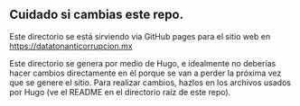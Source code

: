 ## Cuidado si cambias este repo.

Este directorio se está sirviendo via GitHub pages para el sitio web en https://datatonanticorrupcion.mx

Este directorio se genera por medio de Hugo, e idealmente no deberías hacer cambios directamente en él porque se van a perder la próxima vez que se genere el sitio. Para realizar cambios, hazlos en los archivos usados por Hugo (ve el README en el directorio raíz de este repo).
